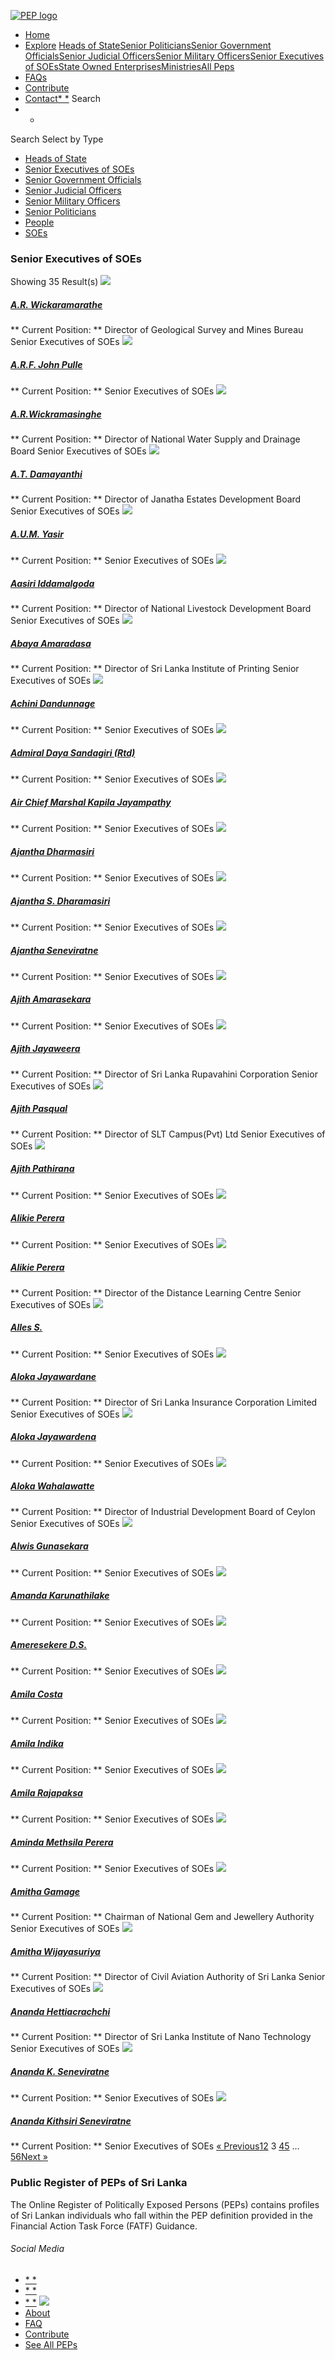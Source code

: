 [![PEP logo](https://www.peps.lk/wp-content/themes/pepold/img/pep-logo.png)](https://www.peps.lk)
*  [Home](https://www.peps.lk/)
*  [Explore](https://www.peps.lk/explore)
[Heads of State](https://www.peps.lk/pep_type/heads-of-state/)[Senior Politicians](https://www.peps.lk/pep_type/senior-politicians)[Senior Government Officials](https://www.peps.lk/pep_type/senior-government-officials)[Senior Judicial Officers](https://www.peps.lk/pep_type/senior-judicial-officers)[Senior Military Officers](https://www.peps.lk/pep_type/senior-military-officers)[Senior Executives of SOEs](https://www.peps.lk/pep_type/senior-executives-of-state-owned-enterprises)[State Owned Enterprises](https://www.peps.lk/soe)[Ministries](https://www.peps.lk/ministries/)[All Peps](https://www.peps.lk/explore)
*  [FAQs](https://www.peps.lk/faq)
*  [Contribute](https://www.peps.lk/contribute)
*  [Contact](https://www.peps.lk/contact)[* *](#collapseSearch)
Search
* *
Search
Select by Type
*  [Heads of State](https://www.peps.lk/pep_type/heads-of-state/)
*  [Senior Executives of SOEs](https://www.peps.lk/pep_type/senior-executives-of-state-owned-enterprises/)
*  [Senior Government Officials](https://www.peps.lk/pep_type/senior-government-officials/)
*  [Senior Judicial Officers](https://www.peps.lk/pep_type/senior-judicial-officers/)
*  [Senior Military Officers](https://www.peps.lk/pep_type/senior-military-officers/)
*  [Senior Politicians](https://www.peps.lk/pep_type/senior-politicians/)
*  [People](https://www.peps.lk/explore)
*  [SOEs](https://www.peps.lk/soe)
###  Senior Executives of SOEs
Showing 35 Result(s)
[![](https://www.peps.lk/wp-content/themes/pepold/img/profile-pic-default.jpg)](https://www.peps.lk/a-r-wickaramarathe/)
#####  [A.R. Wickaramarathe](https://www.peps.lk/a-r-wickaramarathe/)
** Current Position: ** Director of Geological Survey and Mines Bureau    Senior Executives of SOEs
[![](https://www.peps.lk/wp-content/themes/pepold/img/profile-pic-default.jpg)](https://www.peps.lk/mr-arf-john-pulle/)
#####  [A.R.F. John Pulle](https://www.peps.lk/mr-arf-john-pulle/)
** Current Position: **   Senior Executives of SOEs
[![](https://www.peps.lk/wp-content/themes/pepold/img/profile-pic-default.jpg)](https://www.peps.lk/mrs-a-r-wickramasinghe/)
#####  [A.R.Wickramasinghe](https://www.peps.lk/mrs-a-r-wickramasinghe/)
** Current Position: ** Director of National Water Supply and Drainage Board     Senior Executives of SOEs
[![](https://www.peps.lk/wp-content/themes/pepold/img/profile-pic-default.jpg)](https://www.peps.lk/a-t-damayanthi/)
#####  [A.T. Damayanthi](https://www.peps.lk/a-t-damayanthi/)
** Current Position: ** Director of Janatha Estates Development Board    Senior Executives of SOEs
[![](https://www.peps.lk/wp-content/themes/pepold/img/profile-pic-default.jpg)](https://www.peps.lk/mr-a-u-m-yasir/)
#####  [A.U.M. Yasir](https://www.peps.lk/mr-a-u-m-yasir/)
** Current Position: **   Senior Executives of SOEs
[![](https://www.peps.lk/wp-content/themes/pepold/img/profile-pic-default.jpg)](https://www.peps.lk/aasiri-iddamalgoda/)
#####  [Aasiri Iddamalgoda](https://www.peps.lk/aasiri-iddamalgoda/)
** Current Position: ** Director of National Livestock Development Board     Senior Executives of SOEs
[![](https://www.peps.lk/wp-content/themes/pepold/img/profile-pic-default.jpg)](https://www.peps.lk/mr-abaya-amaradasa/)
#####  [Abaya Amaradasa](https://www.peps.lk/mr-abaya-amaradasa/)
** Current Position: ** Director of Sri Lanka Institute of Printing     Senior Executives of SOEs
[![](https://www.peps.lk/wp-content/themes/pepold/img/profile-pic-default.jpg)](https://www.peps.lk/ms-achini-dandunnage/)
#####  [Achini Dandunnage](https://www.peps.lk/ms-achini-dandunnage/)
** Current Position: **   Senior Executives of SOEs
[![](https://www.peps.lk/wp-content/themes/pepold/img/profile-pic-default.jpg)](https://www.peps.lk/admiral-daya-sandagiri-rtd/)
#####  [Admiral Daya Sandagiri (Rtd)](https://www.peps.lk/admiral-daya-sandagiri-rtd/)
** Current Position: **   Senior Executives of SOEs
[![](https://www.peps.lk/wp-content/themes/pepold/img/profile-pic-default.jpg)](https://www.peps.lk/air-chief-marshal-kapila-jayampathy/)
#####  [Air Chief Marshal Kapila Jayampathy](https://www.peps.lk/air-chief-marshal-kapila-jayampathy/)
** Current Position: **   Senior Executives of SOEs
[![](https://www.peps.lk/wp-content/themes/pepold/img/profile-pic-default.jpg)](https://www.peps.lk/prf-ajantha-dharmasiri/)
#####  [Ajantha Dharmasiri](https://www.peps.lk/prf-ajantha-dharmasiri/)
** Current Position: **   Senior Executives of SOEs
[![](https://www.peps.lk/wp-content/themes/pepold/img/profile-pic-default.jpg)](https://www.peps.lk/professor-ajantha-s-dharamasiri/)
#####  [Ajantha S. Dharamasiri](https://www.peps.lk/professor-ajantha-s-dharamasiri/)
** Current Position: **   Senior Executives of SOEs
[![](https://www.peps.lk/wp-content/themes/pepold/img/profile-pic-default.jpg)](https://www.peps.lk/mr-ajantha-seneviratne/)
#####  [Ajantha Seneviratne](https://www.peps.lk/mr-ajantha-seneviratne/)
** Current Position: **   Senior Executives of SOEs
[![](https://www.peps.lk/wp-content/themes/pepold/img/profile-pic-default.jpg)](https://www.peps.lk/mr-ajith-amarasekara/)
#####  [Ajith Amarasekara](https://www.peps.lk/mr-ajith-amarasekara/)
** Current Position: **   Senior Executives of SOEs
[![](https://www.peps.lk/wp-content/themes/pepold/img/profile-pic-default.jpg)](https://www.peps.lk/mr-ajith-jayaweera/)
#####  [Ajith Jayaweera](https://www.peps.lk/mr-ajith-jayaweera/)
** Current Position: ** Director of Sri Lanka Rupavahini Corporation     Senior Executives of SOEs
[![](https://www.peps.lk/wp-content/themes/pepold/img/profile-pic-default.jpg)](https://www.peps.lk/ajith-pasqual/)
#####  [Ajith Pasqual](https://www.peps.lk/ajith-pasqual/)
** Current Position: ** Director of SLT Campus(Pvt) Ltd     Senior Executives of SOEs
[![](https://www.peps.lk/wp-content/themes/pepold/img/profile-pic-default.jpg)](https://www.peps.lk/mr-ajith-pathirana/)
#####  [Ajith Pathirana](https://www.peps.lk/mr-ajith-pathirana/)
** Current Position: **   Senior Executives of SOEs
[![](https://www.peps.lk/wp-content/themes/pepold/img/profile-pic-default.jpg)](https://www.peps.lk/ms-alikie-perera/)
#####  [Alikie Perera](https://www.peps.lk/ms-alikie-perera/)
** Current Position: **   Senior Executives of SOEs
[![](https://www.peps.lk/wp-content/themes/pepold/img/profile-pic-default.jpg)](https://www.peps.lk/alikie-perera/)
#####  [Alikie Perera](https://www.peps.lk/alikie-perera/)
** Current Position: ** Director of the Distance Learning Centre    Senior Executives of SOEs
[![](https://www.peps.lk/wp-content/themes/pepold/img/profile-pic-default.jpg)](https://www.peps.lk/alles-s-non-executive-director/)
#####  [Alles S.](https://www.peps.lk/alles-s-non-executive-director/)
** Current Position: **   Senior Executives of SOEs
[![](https://www.peps.lk/wp-content/themes/pepold/img/profile-pic-default.jpg)](https://www.peps.lk/aloka-jayawardane/)
#####  [Aloka Jayawardane](https://www.peps.lk/aloka-jayawardane/)
** Current Position: ** Director of Sri Lanka Insurance Corporation Limited    Senior Executives of SOEs
[![](https://www.peps.lk/wp-content/themes/pepold/img/profile-pic-default.jpg)](https://www.peps.lk/aloka-jayawardena/)
#####  [Aloka Jayawardena](https://www.peps.lk/aloka-jayawardena/)
** Current Position: **   Senior Executives of SOEs
[![](https://www.peps.lk/wp-content/themes/pepold/img/profile-pic-default.jpg)](https://www.peps.lk/aloka-wahalawatte/)
#####  [Aloka Wahalawatte](https://www.peps.lk/aloka-wahalawatte/)
** Current Position: ** Director of Industrial Development Board of Ceylon    Senior Executives of SOEs
[![](https://www.peps.lk/wp-content/themes/pepold/img/profile-pic-default.jpg)](https://www.peps.lk/mr-alwis-gunasekara/)
#####  [Alwis Gunasekara](https://www.peps.lk/mr-alwis-gunasekara/)
** Current Position: **   Senior Executives of SOEs
[![](https://www.peps.lk/wp-content/themes/pepold/img/profile-pic-default.jpg)](https://www.peps.lk/miss-amanda-karunathilake/)
#####  [Amanda Karunathilake](https://www.peps.lk/miss-amanda-karunathilake/)
** Current Position: **   Senior Executives of SOEs
[![](https://www.peps.lk/wp-content/themes/pepold/img/profile-pic-default.jpg)](https://www.peps.lk/ameresekere-d-s-independent-non-executive-director/)
#####  [Ameresekere D.S.](https://www.peps.lk/ameresekere-d-s-independent-non-executive-director/)
** Current Position: **   Senior Executives of SOEs
[![](https://www.peps.lk/wp-content/themes/pepold/img/profile-pic-default.jpg)](https://www.peps.lk/amila-costa/)
#####  [Amila Costa](https://www.peps.lk/amila-costa/)
** Current Position: **   Senior Executives of SOEs
[![](https://www.peps.lk/wp-content/themes/pepold/img/profile-pic-default.jpg)](https://www.peps.lk/mr-amila-indika/)
#####  [Amila Indika](https://www.peps.lk/mr-amila-indika/)
** Current Position: **   Senior Executives of SOEs
[![](https://www.peps.lk/wp-content/themes/pepold/img/profile-pic-default.jpg)](https://www.peps.lk/amila-rajapaksa/)
#####  [Amila Rajapaksa](https://www.peps.lk/amila-rajapaksa/)
** Current Position: **   Senior Executives of SOEs
[![](https://www.peps.lk/wp-content/themes/pepold/img/profile-pic-default.jpg)](https://www.peps.lk/dr-aminda-methsila-perera/)
#####  [Aminda Methsila Perera](https://www.peps.lk/dr-aminda-methsila-perera/)
** Current Position: **   Senior Executives of SOEs
[![](https://www.peps.lk/wp-content/themes/pepold/img/profile-pic-default.jpg)](https://www.peps.lk/amitha-gamage/)
#####  [Amitha Gamage](https://www.peps.lk/amitha-gamage/)
** Current Position: ** Chairman of National Gem and Jewellery Authority     Senior Executives of SOEs
[![](https://www.peps.lk/wp-content/themes/pepold/img/profile-pic-default.jpg)](https://www.peps.lk/amitha-wijayasuriya/)
#####  [Amitha Wijayasuriya](https://www.peps.lk/amitha-wijayasuriya/)
** Current Position: ** Director of Civil Aviation Authority of Sri Lanka    Senior Executives of SOEs
[![](https://www.peps.lk/wp-content/themes/pepold/img/profile-pic-default.jpg)](https://www.peps.lk/ananda-hettiacrachchi/)
#####  [Ananda Hettiacrachchi](https://www.peps.lk/ananda-hettiacrachchi/)
** Current Position: ** Director of Sri Lanka Institute of Nano Technology     Senior Executives of SOEs
[![](https://www.peps.lk/wp-content/themes/pepold/img/profile-pic-default.jpg)](https://www.peps.lk/mr-ananda-k-seneviratne/)
#####  [Ananda K. Seneviratne](https://www.peps.lk/mr-ananda-k-seneviratne/)
** Current Position: **   Senior Executives of SOEs
[![](https://www.peps.lk/wp-content/themes/pepold/img/profile-pic-default.jpg)](https://www.peps.lk/mr-ananda-kithsiri-seneviratne/)
#####  [Ananda Kithsiri Seneviratne](https://www.peps.lk/mr-ananda-kithsiri-seneviratne/)
** Current Position: **   Senior Executives of SOEs
[« Previous](https://www.peps.lk/pep_type/senior-executives-of-state-owned-enterprises/page/2/)[1](https://www.peps.lk/pep_type/senior-executives-of-state-owned-enterprises/page/1/)[2](https://www.peps.lk/pep_type/senior-executives-of-state-owned-enterprises/page/2/)  3  [4](https://www.peps.lk/pep_type/senior-executives-of-state-owned-enterprises/page/4/)[5](https://www.peps.lk/pep_type/senior-executives-of-state-owned-enterprises/page/5/)  …  [56](https://www.peps.lk/pep_type/senior-executives-of-state-owned-enterprises/page/56/)[Next »](https://www.peps.lk/pep_type/senior-executives-of-state-owned-enterprises/page/4/)
###  Public Register of PEPs of Sri Lanka
The Online Register of Politically Exposed Persons (PEPs) contains profiles of Sri Lankan individuals who fall within the PEP definition provided in the Financial Action Task Force (FATF) Guidance.
######  Social Media
*  [* *](https://www.facebook.com/tisrilanka)
*  [* *](https://twitter.com/tisrilanka/)
*  [* *](https://www.instagram.com/transparency_sri_lanka/)
[![](https://www.peps.lk/wp-content/uploads/2019/11/ti_logo_footer.png)](https://www.tisrilanka.org/)
*  [About](https://www.peps.lk/about/)
*  [FAQ](https://www.peps.lk/faq/)
*  [Contribute](https://www.peps.lk/contribute/)
*  [See All PEPs](https://www.peps.lk/explore/)
